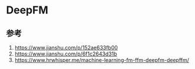# DeepFM

## 参考
1. https://www.jianshu.com/p/152ae633fb00
2. https://www.jianshu.com/p/6f1c2643d31b
3. https://www.hrwhisper.me/machine-learning-fm-ffm-deepfm-deepffm/
